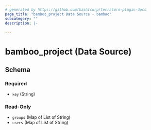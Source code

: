 ```yaml
---
# generated by https://github.com/hashicorp/terraform-plugin-docs
page_title: "bamboo_project Data Source - bamboo"
subcategory: ""
description: |-
  
---
```


# bamboo_project (Data Source)





<!-- schema generated by tfplugindocs -->
## Schema

### Required

- `key` (String)

### Read-Only

- `groups` (Map of List of String)
- `users` (Map of List of String)
